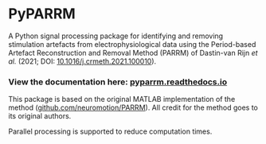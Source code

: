 # PyPARRM

A Python signal processing package for identifying and removing stimulation
artefacts from electrophysiological data using the Period-based Artefact
Reconstruction and Removal Method (PARRM) of Dastin-van Rijn *et al.* (2021; DOI: [10.1016/j.crmeth.2021.100010](https://doi.org/10.1016/j.crmeth.2021.100010)).

### View the documentation here: [pyparrm.readthedocs.io](https://pyparrm.readthedocs.io/en/main/)


This package is based on the original MATLAB implementation of the method
([github.com/neuromotion/PARRM](https://github.com/neuromotion/PARRM)). All credit for the method goes to its
original authors.

Parallel processing is supported to reduce computation times.
